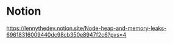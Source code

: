 # Notion

https://lennythedev.notion.site/Node-heap-and-memory-leaks-69618316009440dc98cb350e8947f2c6?pvs=4
